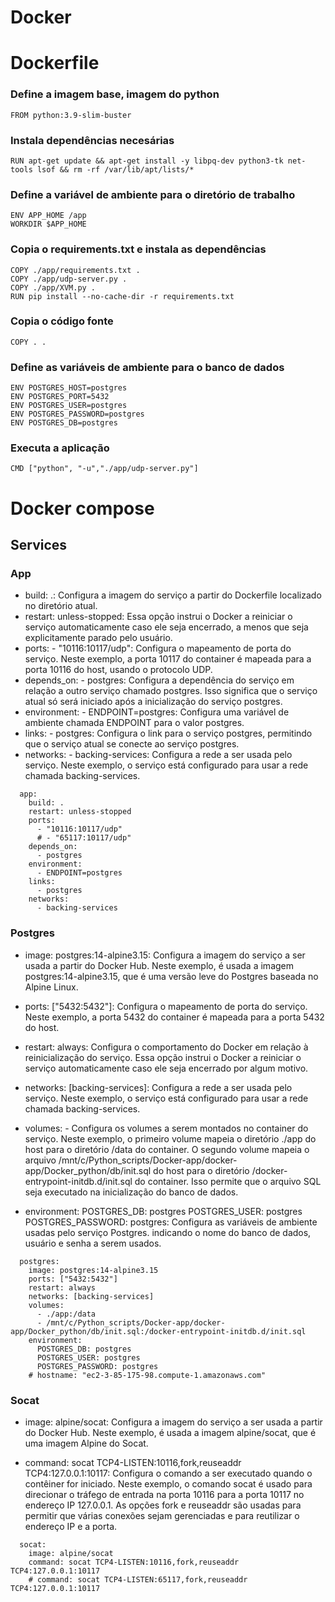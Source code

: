 # Docker 

# Dockerfile
### Define a imagem base, imagem do python 
```docker 
FROM python:3.9-slim-buster
```

### Instala dependências necesárias
```docker 
RUN apt-get update && apt-get install -y libpq-dev python3-tk net-tools lsof && rm -rf /var/lib/apt/lists/* 
``` 

### Define a variável de ambiente para o diretório de trabalho
```docker
ENV APP_HOME /app
WORKDIR $APP_HOME
```

### Copia o requirements.txt e instala as dependências
```docker 
COPY ./app/requirements.txt .
COPY ./app/udp-server.py .
COPY ./app/XVM.py .
RUN pip install --no-cache-dir -r requirements.txt
```

### Copia o código fonte
```docker 
COPY . .
```
### Define as variáveis de ambiente para o banco de dados
```docker
ENV POSTGRES_HOST=postgres
ENV POSTGRES_PORT=5432
ENV POSTGRES_USER=postgres
ENV POSTGRES_PASSWORD=postgres
ENV POSTGRES_DB=postgres
```

### Executa a aplicação
```docker
CMD ["python", "-u","./app/udp-server.py"]
``` 

# Docker compose 
## Services
### App
* build: .: Configura a imagem do serviço a partir do Dockerfile localizado no diretório atual.
* restart: unless-stopped: Essa opção instrui o Docker a reiniciar o serviço automaticamente caso ele seja encerrado, a menos que seja explicitamente parado pelo usuário.
* ports: - "10116:10117/udp": Configura o mapeamento de porta do serviço. Neste exemplo, a porta 10117 do container é mapeada para a porta 10116 do host, usando o protocolo UDP.
* depends_on: - postgres: Configura a dependência do serviço em relação a outro serviço chamado postgres. Isso significa que o serviço atual só será iniciado após a inicialização do serviço postgres.
* environment: - ENDPOINT=postgres: Configura uma variável de ambiente chamada ENDPOINT para o valor postgres.
* links: - postgres: Configura o link para o serviço postgres, permitindo que o serviço atual se conecte ao serviço postgres.
* networks: - backing-services: Configura a rede a ser usada pelo serviço. Neste exemplo, o serviço está configurado para usar a rede chamada backing-services.
```docker 
  app:
    build: .
    restart: unless-stopped
    ports:
      - "10116:10117/udp"
      # - "65117:10117/udp"
    depends_on:
      - postgres
    environment:
      - ENDPOINT=postgres
    links:
      - postgres
    networks:
      - backing-services
```
### Postgres
* image: postgres:14-alpine3.15: Configura a imagem do serviço a ser usada a partir do Docker Hub. Neste exemplo, é usada a imagem postgres:14-alpine3.15, que é uma versão leve do Postgres baseada no Alpine Linux.

* ports: ["5432:5432"]: Configura o mapeamento de porta do serviço. Neste exemplo, a porta 5432 do container é mapeada para a porta 5432 do host.

* restart: always: Configura o comportamento do Docker em relação à reinicialização do serviço. Essa opção instrui o Docker a reiniciar o serviço automaticamente caso ele seja encerrado por algum motivo.

* networks: [backing-services]: Configura a rede a ser usada pelo serviço. Neste exemplo, o serviço está configurado para usar a rede chamada backing-services.

* volumes: - Configura os volumes a serem montados no container do serviço. Neste exemplo, o primeiro volume mapeia o diretório ./app do host para o diretório /data do container. O segundo volume mapeia o arquivo /mnt/c/Python_scripts/Docker-app/docker-app/Docker_python/db/init.sql do host para o diretório /docker-entrypoint-initdb.d/init.sql do container. Isso permite que o arquivo SQL seja executado na inicialização do banco de dados.

* environment: POSTGRES_DB: postgres POSTGRES_USER: postgres POSTGRES_PASSWORD: postgres: Configura as variáveis de ambiente usadas pelo serviço Postgres. indicando o nome do banco de dados, usuário e senha a serem usados. 

```docker 
  postgres: 
    image: postgres:14-alpine3.15
    ports: ["5432:5432"]
    restart: always
    networks: [backing-services] 
    volumes:
      - ./app:/data
      - /mnt/c/Python_scripts/Docker-app/docker-app/Docker_python/db/init.sql:/docker-entrypoint-initdb.d/init.sql
    environment:
      POSTGRES_DB: postgres
      POSTGRES_USER: postgres
      POSTGRES_PASSWORD: postgres
    # hostname: "ec2-3-85-175-98.compute-1.amazonaws.com"
```
### Socat
* image: alpine/socat: Configura a imagem do serviço a ser usada a partir do Docker Hub. Neste exemplo, é usada a imagem alpine/socat, que é uma imagem Alpine do Socat.

* command: socat TCP4-LISTEN:10116,fork,reuseaddr TCP4:127.0.0.1:10117: Configura o comando a ser executado quando o contêiner for iniciado. Neste exemplo, o comando socat é usado para direcionar o tráfego de entrada na porta 10116 para a porta 10117 no endereço IP 127.0.0.1. As opções fork e reuseaddr são usadas para permitir que várias conexões sejam gerenciadas e para reutilizar o endereço IP e a porta.

```docker 
  socat:
    image: alpine/socat
    command: socat TCP4-LISTEN:10116,fork,reuseaddr TCP4:127.0.0.1:10117
    # command: socat TCP4-LISTEN:65117,fork,reuseaddr TCP4:127.0.0.1:10117
```

